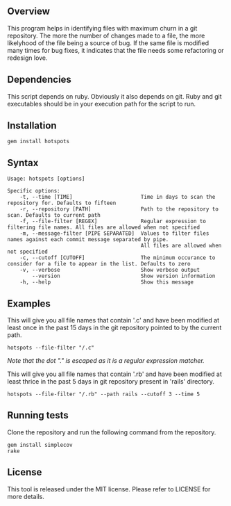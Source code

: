 Overview
--------

This program helps in identifying files with maximum churn in a git repository. The more the number of changes made to a file, the more likelyhood of the file being a source of bug. If the same file is modified many times for bug fixes, it indicates that the file needs some refactoring or redesign love.


Dependencies
------------

This script depends on ruby. Obviously it also depends on git. Ruby and git executables should be in your execution path for the script to run.

Installation
------------

``` script
gem install hotspots
```

Syntax
------

``` script
Usage: hotspots [options]

Specific options:
    -t, --time [TIME]                      Time in days to scan the repository for. Defaults to fifteen
    -r, --repository [PATH]                Path to the repository to scan. Defaults to current path
    -f, --file-filter [REGEX]              Regular expression to filtering file names. All files are allowed when not specified
    -m, --message-filter [PIPE SEPARATED]  Values to filter files names against each commit message separated by pipe.
                                           All files are allowed when not specified
    -c, --cutoff [CUTOFF]                  The minimum occurance to consider for a file to appear in the list. Defaults to zero
    -v, --verbose                          Show verbose output
        --version                          Show version information
    -h, --help                             Show this message
```

Examples
--------

This will give you all file names that contain '.c' and have been modified at least once in the past 15 days in the git repository pointed to by the current path.

``` script
hotspots --file-filter "/.c"
```

*Note that the dot "." is escaped as it is a regular expression matcher.*

This will give you all file names that contain '.rb' and have been modified at least thrice in the past 5 days in git repository present in 'rails' directory.

``` script
hotspots --file-filter "/.rb" --path rails --cutoff 3 --time 5
```

Running tests
-------------

Clone the repository and run the following command from the repository.

``` script
gem install simplecov
rake
```

License
-------

This tool is released under the MIT license. Please refer to LICENSE for more details.
